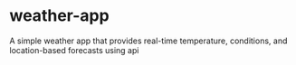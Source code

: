 # weather-app
A simple weather app that provides real-time temperature, conditions, and location-based forecasts using api
